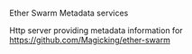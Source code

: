 Ether Swarm Metadata services

Http server providing metadata information for https://github.com/Magicking/ether-swarm

